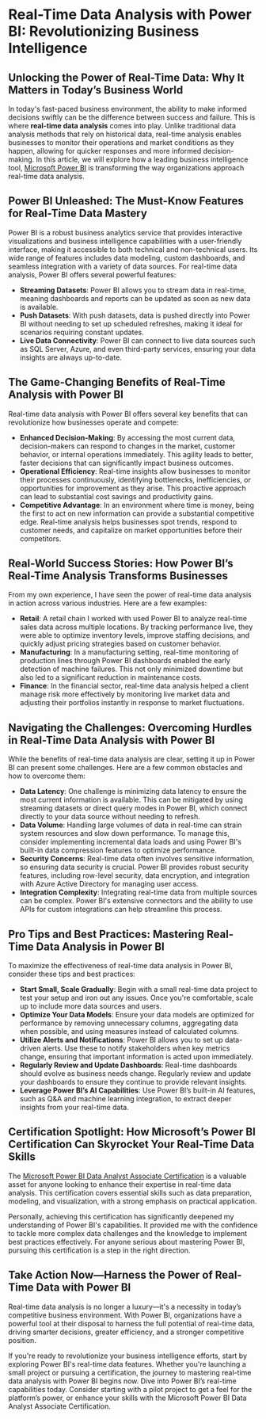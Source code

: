 <h1>Real-Time Data Analysis with Power BI: Revolutionizing Business Intelligence</h1>

<h2>Unlocking the Power of Real-Time Data: Why It Matters in Today&rsquo;s Business World</h2>

<p>In today&#39;s fast-paced business environment, the ability to make informed decisions swiftly can be the difference between success and failure. This is where <strong>real-time data analysis</strong> comes into play. Unlike traditional data analysis methods that rely on historical data, real-time analysis enables businesses to monitor their operations and market conditions as they happen, allowing for quicker responses and more informed decision-making. In this article, we will explore how a leading business intelligence tool, <a href="https://www.study4exam.com/microsoft/free-pl-300-questions">Microsoft Power BI</a> is transforming the way organizations approach real-time data analysis.</p>

<h2>Power BI Unleashed: The Must-Know Features for Real-Time Data Mastery</h2>

<p>Power BI is a robust business analytics service that provides interactive visualizations and business intelligence capabilities with a user-friendly interface, making it accessible to both technical and non-technical users. Its wide range of features includes data modeling, custom dashboards, and seamless integration with a variety of data sources. For real-time data analysis, Power BI offers several powerful features:</p>

<ul>
	<li><strong>Streaming Datasets</strong>: Power BI allows you to stream data in real-time, meaning dashboards and reports can be updated as soon as new data is available.</li>
	<li><strong>Push Datasets</strong>: With push datasets, data is pushed directly into Power BI without needing to set up scheduled refreshes, making it ideal for scenarios requiring constant updates.</li>
	<li><strong>Live Data Connectivity</strong>: Power BI can connect to live data sources such as SQL Server, Azure, and even third-party services, ensuring your data insights are always up-to-date.</li>
</ul>

<h2>The Game-Changing Benefits of Real-Time Analysis with Power BI</h2>

<p>Real-time data analysis with Power BI offers several key benefits that can revolutionize how businesses operate and compete:</p>

<ul>
	<li><strong>Enhanced Decision-Making</strong>: By accessing the most current data, decision-makers can respond to changes in the market, customer behavior, or internal operations immediately. This agility leads to better, faster decisions that can significantly impact business outcomes.</li>
	<li><strong>Operational Efficiency</strong>: Real-time insights allow businesses to monitor their processes continuously, identifying bottlenecks, inefficiencies, or opportunities for improvement as they arise. This proactive approach can lead to substantial cost savings and productivity gains.</li>
	<li><strong>Competitive Advantage</strong>: In an environment where time is money, being the first to act on new information can provide a substantial competitive edge. Real-time analysis helps businesses spot trends, respond to customer needs, and capitalize on market opportunities before their competitors.</li>
</ul>

<h2>Real-World Success Stories: How Power BI&rsquo;s Real-Time Analysis Transforms Businesses</h2>

<p>From my own experience, I have seen the power of real-time data analysis in action across various industries. Here are a few examples:</p>

<ul>
	<li><strong>Retail</strong>: A retail chain I worked with used Power BI to analyze real-time sales data across multiple locations. By tracking performance live, they were able to optimize inventory levels, improve staffing decisions, and quickly adjust pricing strategies based on customer behavior.</li>
	<li><strong>Manufacturing</strong>: In a manufacturing setting, real-time monitoring of production lines through Power BI dashboards enabled the early detection of machine failures. This not only minimized downtime but also led to a significant reduction in maintenance costs.</li>
	<li><strong>Finance</strong>: In the financial sector, real-time data analysis helped a client manage risk more effectively by monitoring live market data and adjusting their portfolios instantly in response to market fluctuations.</li>
</ul>

<h2>Navigating the Challenges: Overcoming Hurdles in Real-Time Data Analysis with Power BI</h2>

<p>While the benefits of real-time data analysis are clear, setting it up in Power BI can present some challenges. Here are a few common obstacles and how to overcome them:</p>

<ul>
	<li><strong>Data Latency</strong>: One challenge is minimizing data latency to ensure the most current information is available. This can be mitigated by using streaming datasets or direct query modes in Power BI, which connect directly to your data source without needing to refresh.</li>
	<li><strong>Data Volume</strong>: Handling large volumes of data in real-time can strain system resources and slow down performance. To manage this, consider implementing incremental data loads and using Power BI&#39;s built-in data compression features to optimize performance.</li>
	<li><strong>Security Concerns</strong>: Real-time data often involves sensitive information, so ensuring data security is crucial. Power BI provides robust security features, including row-level security, data encryption, and integration with Azure Active Directory for managing user access.</li>
	<li><strong>Integration Complexity</strong>: Integrating real-time data from multiple sources can be complex. Power BI&#39;s extensive connectors and the ability to use APIs for custom integrations can help streamline this process.</li>
</ul>

<h2>Pro Tips and Best Practices: Mastering Real-Time Data Analysis in Power BI</h2>

<p>To maximize the effectiveness of real-time data analysis in Power BI, consider these tips and best practices:</p>

<ul>
	<li><strong>Start Small, Scale Gradually</strong>: Begin with a small real-time data project to test your setup and iron out any issues. Once you&#39;re comfortable, scale up to include more data sources and users.</li>
	<li><strong>Optimize Your Data Models</strong>: Ensure your data models are optimized for performance by removing unnecessary columns, aggregating data when possible, and using measures instead of calculated columns.</li>
	<li><strong>Utilize Alerts and Notifications</strong>: Power BI allows you to set up data-driven alerts. Use these to notify stakeholders when key metrics change, ensuring that important information is acted upon immediately.</li>
	<li><strong>Regularly Review and Update Dashboards</strong>: Real-time dashboards should evolve as business needs change. Regularly review and update your dashboards to ensure they continue to provide relevant insights.</li>
	<li><strong>Leverage Power BI&rsquo;s AI Capabilities</strong>: Use Power BI&rsquo;s built-in AI features, such as Q&amp;A and machine learning integration, to extract deeper insights from your real-time data.</li>
</ul>

<h2>Certification Spotlight: How Microsoft&rsquo;s Power BI Certification Can Skyrocket Your Real-Time Data Skills</h2>

<p>The <a href="https://www.tickettailor.com/events/study4exam/1336118">Microsoft Power BI Data Analyst Associate Certification</a> is a valuable asset for anyone looking to enhance their expertise in real-time data analysis. This certification covers essential skills such as data preparation, modeling, and visualization, with a strong emphasis on practical application.</p>

<p>Personally, achieving this certification has significantly deepened my understanding of Power BI&#39;s capabilities. It provided me with the confidence to tackle more complex data challenges and the knowledge to implement best practices effectively. For anyone serious about mastering Power BI, pursuing this certification is a step in the right direction.</p>

<h2>Take Action Now&mdash;Harness the Power of Real-Time Data with Power BI</h2>

<p>Real-time data analysis is no longer a luxury&mdash;it&#39;s a necessity in today&rsquo;s competitive business environment. With Power BI, organizations have a powerful tool at their disposal to harness the full potential of real-time data, driving smarter decisions, greater efficiency, and a stronger competitive position.</p>

<p>If you&#39;re ready to revolutionize your business intelligence efforts, start by exploring Power BI&#39;s real-time data features. Whether you&#39;re launching a small project or pursuing a certification, the journey to mastering real-time data analysis with Power BI begins now. Dive into Power BI&rsquo;s real-time capabilities today. Consider starting with a pilot project to get a feel for the platform&rsquo;s power, or enhance your skills with the Microsoft Power BI Data Analyst Associate Certification.</p>
